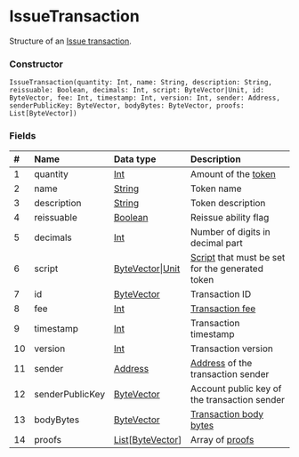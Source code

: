 # IssueTransaction

Structure of an [Issue transaction](/en/blockchain/transaction-type/issue-transaction).

### Constructor

``` ride
IssueTransaction(quantity: Int, name: String, description: String, reissuable: Boolean, decimals: Int, script: ByteVector|Unit, id: ByteVector, fee: Int, timestamp: Int, version: Int, sender: Address, senderPublicKey: ByteVector, bodyBytes: ByteVector, proofs: List[ByteVector])
```

### Fields

| # | Name | Data type | Description |
| :--- | :--- | :--- | :--- |
| 1 | quantity | [Int](/en/ride/data-types/int) | Amount of the [token](/en/blockchain/token/) |
| 2 | name | [String](/en/ride/data-types/string) | Token name |
| 3 | description | [String](/en/ride/data-types/string) | Token description |
| 4 | reissuable | [Boolean](/en/ride/data-types/boolean) | Reissue ability flag |
| 5 | decimals | [Int](/en/ride/data-types/int) | Number of digits in decimal part |
| 6 | script | [ByteVector](/en/ride/data-types/byte-vector)&#124;[Unit](/en/ride/data-types/unit) | [Script](/en/ride/script/) that must be set for the generated token |
| 7 | id | [ByteVector](/en/ride/data-types/byte-vector) | Transaction ID |
| 8 | fee | [Int](/en/ride/data-types/int) | [Transaction fee](/en/blockchain/transaction/transaction-fee) |
| 9 | timestamp | [Int](/en/ride/data-types/int) | Transaction timestamp |
| 10 | version | [Int](/en/ride/data-types/int) | Transaction version |
| 11 | sender | [Address](/en/ride/structures/common-structures/address) | [Address](/en/blockchain/account/address) of the transaction sender |
| 12 | senderPublicKey | [ByteVector](/en/ride/data-types/byte-vector) | Account public key of the transaction sender |
| 13 | bodyBytes | [ByteVector](/en/ride/data-types/byte-vector) | [Transaction body bytes](/en/blockchain/glossary#t) |
| 14 | proofs | [List](/en/ride/data-types/list)[[ByteVector](/en/ride/data-types/byte-vector)] | Array of [proofs](/en/blockchain/transaction/transaction-proof) |
